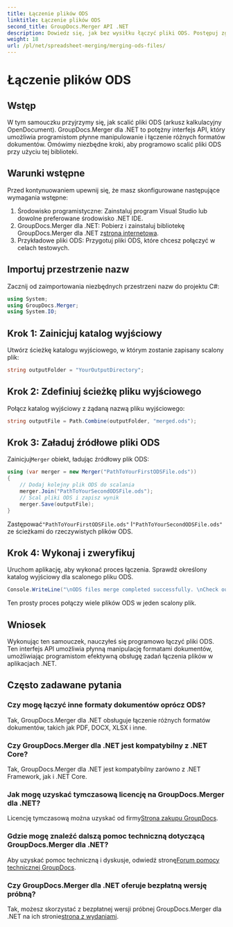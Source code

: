 ```yaml
---
title: Łączenie plików ODS
linktitle: Łączenie plików ODS
second_title: GroupDocs.Merger API .NET
description: Dowiedz się, jak bez wysiłku łączyć pliki ODS. Postępuj zgodnie z naszym przewodnikiem krok po kroku, aby bezproblemowo manipulować dokumentami.
weight: 18
url: /pl/net/spreadsheet-merging/merging-ods-files/
---
```


# Łączenie plików ODS

## Wstęp
W tym samouczku przyjrzymy się, jak scalić pliki ODS (arkusz kalkulacyjny OpenDocument). GroupDocs.Merger dla .NET to potężny interfejs API, który umożliwia programistom płynne manipulowanie i łączenie różnych formatów dokumentów. Omówimy niezbędne kroki, aby programowo scalić pliki ODS przy użyciu tej biblioteki.
## Warunki wstępne
Przed kontynuowaniem upewnij się, że masz skonfigurowane następujące wymagania wstępne:
1. Środowisko programistyczne: Zainstaluj program Visual Studio lub dowolne preferowane środowisko .NET IDE.
2.  GroupDocs.Merger dla .NET: Pobierz i zainstaluj bibliotekę GroupDocs.Merger dla .NET z[strona internetowa](https://releases.groupdocs.com/merger/net/).
3. Przykładowe pliki ODS: Przygotuj pliki ODS, które chcesz połączyć w celach testowych.

## Importuj przestrzenie nazw
Zacznij od zaimportowania niezbędnych przestrzeni nazw do projektu C#:
```csharp
using System; 
using GroupDocs.Merger;
using System.IO;
```
## Krok 1: Zainicjuj katalog wyjściowy
Utwórz ścieżkę katalogu wyjściowego, w którym zostanie zapisany scalony plik:
```csharp
string outputFolder = "YourOutputDirectory";
```
## Krok 2: Zdefiniuj ścieżkę pliku wyjściowego
Połącz katalog wyjściowy z żądaną nazwą pliku wyjściowego:
```csharp
string outputFile = Path.Combine(outputFolder, "merged.ods");
```
## Krok 3: Załaduj źródłowe pliki ODS
 Zainicjuj`Merger` obiekt, ładując źródłowy plik ODS:
```csharp
using (var merger = new Merger("PathToYourFirstODSFile.ods"))
{
    // Dodaj kolejny plik ODS do scalania
    merger.Join("PathToYourSecondODSFile.ods");
    // Scal pliki ODS i zapisz wynik
    merger.Save(outputFile);
}
```
 Zastępować`"PathToYourFirstODSFile.ods"` I`"PathToYourSecondODSFile.ods"` ze ścieżkami do rzeczywistych plików ODS.
## Krok 4: Wykonaj i zweryfikuj
Uruchom aplikację, aby wykonać proces łączenia. Sprawdź określony katalog wyjściowy dla scalonego pliku ODS.
```csharp
Console.WriteLine("\nODS files merge completed successfully. \nCheck output in {0}", outputFolder);
```
Ten prosty proces połączy wiele plików ODS w jeden scalony plik.

## Wniosek
Wykonując ten samouczek, nauczyłeś się programowo łączyć pliki ODS. Ten interfejs API umożliwia płynną manipulację formatami dokumentów, umożliwiając programistom efektywną obsługę zadań łączenia plików w aplikacjach .NET.

## Często zadawane pytania
### Czy mogę łączyć inne formaty dokumentów oprócz ODS?
Tak, GroupDocs.Merger dla .NET obsługuje łączenie różnych formatów dokumentów, takich jak PDF, DOCX, XLSX i inne.
### Czy GroupDocs.Merger dla .NET jest kompatybilny z .NET Core?
Tak, GroupDocs.Merger dla .NET jest kompatybilny zarówno z .NET Framework, jak i .NET Core.
### Jak mogę uzyskać tymczasową licencję na GroupDocs.Merger dla .NET?
 Licencję tymczasową można uzyskać od firmy[Strona zakupu GroupDocs](https://purchase.groupdocs.com/temporary-license/).
### Gdzie mogę znaleźć dalszą pomoc techniczną dotyczącą GroupDocs.Merger dla .NET?
 Aby uzyskać pomoc techniczną i dyskusje, odwiedź stronę[Forum pomocy technicznej GroupDocs](https://forum.groupdocs.com/c/merger/32).
### Czy GroupDocs.Merger dla .NET oferuje bezpłatną wersję próbną?
 Tak, możesz skorzystać z bezpłatnej wersji próbnej GroupDocs.Merger dla .NET na ich stronie[strona z wydaniami](https://releases.groupdocs.com/).